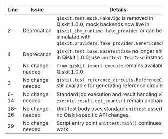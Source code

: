 | Line | Issue | Details | Impact | Scenario | Reference |
|------|-------|---------|--------|----------|-----------|
| 2 | Deprecation | `qiskit.test.mock.FakeVigo` is removed in Qiskit 1.0.0; mock backends now live in `qiskit_ibm_runtime.fake_provider` or can be simulated with `qiskit.providers.fake_provider.GenericBackendV2`. | Replace `FakeVigo()` with `GenericBackendV2(num_qubits=4)` (or use `qiskit_ibm_runtime.fake_provider.FakeProvider.get_backend('Vigo')` after installing `qiskit-ibm-runtime`). | Deprecation | 693b5266 |
| 4 | Deprecation | `qiskit.test.base.BaseTestCase` no longer shipped in Qiskit 1.0.0; use `unittest.TestCase` instead. | Remove the import and change the class inheritance to `unittest.TestCase`. | Deprecation | 2fccf592 |
| 1 | No change needed | `from qiskit import execute` remains available in Qiskit 1.0.0. | – | – | – |
| 3 | No change needed | `qiskit.test.reference_circuits.ReferenceCircuits` still available for generating reference circuits. | – | – | – |
| 6–14 | No change needed | Standard job execution and result handling via `execute`, `result.get_counts()` remain unchanged. | – | – | – |
| 18–26 | No change needed | Unit‑test body uses standard `unittest` assertions; no Qiskit‑specific API changes. | – | – | – |
| 29 | No change needed | Script entry point `unittest.main()` continues to work. | – | – | – |

